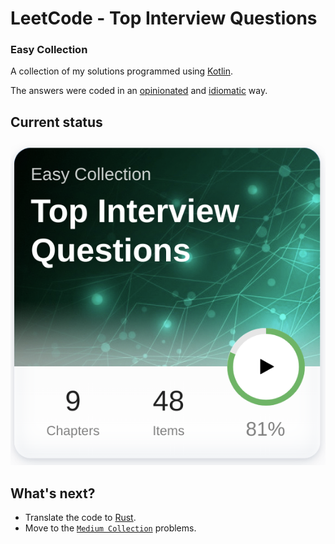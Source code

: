 # LeetCode - Top Interview Questions
### Easy Collection

A collection of my solutions programmed using [Kotlin](https://kotlinlang.org/).


The answers were coded in an [opinionated](https://github.com/readme/featured/functional-programming) and [idiomatic](https://kotlinlang.org/docs/idioms.html) way.

## Current status

![ ](./.art/screenshot-status.png)

## What's next?

- Translate the code to [Rust](https://www.rust-lang.org/).
- Move to the [`Medium Collection`](https://leetcode.com/explore/interview/card/top-interview-questions-medium/) problems.

